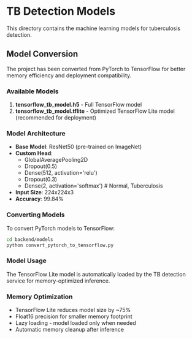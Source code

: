 # TB Detection Models

This directory contains the machine learning models for tuberculosis detection.

## Model Conversion

The project has been converted from PyTorch to TensorFlow for better memory efficiency and deployment compatibility.

### Available Models

1. **tensorflow_tb_model.h5** - Full TensorFlow model
2. **tensorflow_tb_model.tflite** - Optimized TensorFlow Lite model (recommended for deployment)

### Model Architecture

- **Base Model**: ResNet50 (pre-trained on ImageNet)
- **Custom Head**: 
  - GlobalAveragePooling2D
  - Dropout(0.5)
  - Dense(512, activation='relu')
  - Dropout(0.3)
  - Dense(2, activation='softmax') # Normal, Tuberculosis
- **Input Size**: 224x224x3
- **Accuracy**: 99.84%

### Converting Models

To convert PyTorch models to TensorFlow:

```bash
cd backend/models
python convert_pytorch_to_tensorflow.py
```

### Model Usage

The TensorFlow Lite model is automatically loaded by the TB detection service for memory-optimized inference.

### Memory Optimization

- TensorFlow Lite reduces model size by ~75%
- Float16 precision for smaller memory footprint
- Lazy loading - model loaded only when needed
- Automatic memory cleanup after inference
